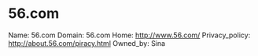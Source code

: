 
# 56.com

Name: 56.com
Domain: 56.com
Home: http://www.56.com/
Privacy_policy: http://about.56.com/piracy.html
Owned_by: Sina
